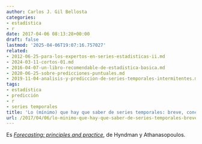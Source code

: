 ```yaml
---
author: Carlos J. Gil Bellosta
categories:
- estadística
- r
date: 2017-04-06 08:13:28+00:00
draft: false
lastmod: '2025-04-06T19:07:16.757027'
related:
- 2012-06-25-para-los-expertos-en-series-estadisticas-ii.md
- 2024-03-11-cortos-01.md
- 2016-04-07-un-libro-recomendable-de-estadistica-basica.md
- 2020-06-25-sobre-predicciones-puntuales.md
- 2019-11-04-analisis-y-prediccion-de-series-temporales-intermitentes.md
tags:
- estadística
- predicción
- r
- series temporales
title: 'Lo (mínimo) que hay que saber de series temporales: breve, conciso e indoloro'
url: /2017/04/06/lo-minimo-que-hay-que-saber-de-series-temporales-breve-conciso-e-indoloro/
---
```


Es [_Forecasting: principles and practice_](https://www.otexts.org/fpp), de Hyndman y Athana­sopou­los.